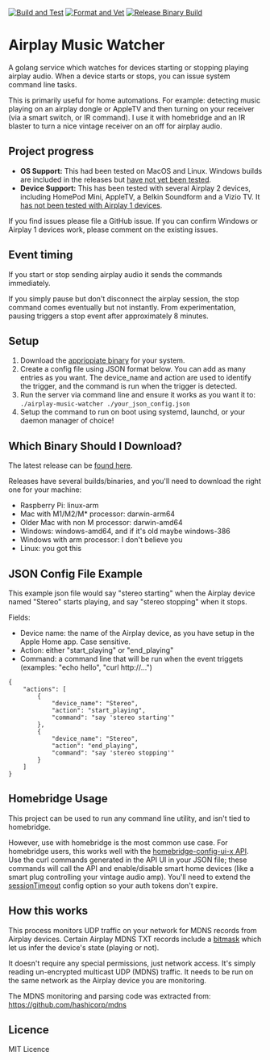 [![Build and Test](https://github.com/scosman/airplay-music-watcher/actions/workflows/test.yml/badge.svg)](https://github.com/scosman/airplay-music-watcher/actions/workflows/test.yml)
[![Format and Vet](https://github.com/scosman/airplay-music-watcher/actions/workflows/format_check.yml/badge.svg)](https://github.com/scosman/airplay-music-watcher/actions/workflows/format_check.yml)
[![Release Binary Build](https://github.com/scosman/airplay-music-watcher/actions/workflows/release.yml/badge.svg)](https://github.com/scosman/airplay-music-watcher/actions/workflows/release.yml)

# Airplay Music Watcher

A golang service which watches for devices starting or stopping playing airplay audio. When a device starts or stops, you can issue system command line tasks.

This is primarily useful for home automations. For example: detecting music playing on an airplay dongle or AppleTV and then turning on your receiver (via a smart switch, or IR command). I use it with homebridge and an IR blaster to turn a nice vintage receiver on an off for airplay audio.

## Project progress

 - **OS Support:** This had been tested on MacOS and Linux. Windows builds are included in the releases but [have not yet been tested](https://github.com/scosman/airplay-music-watcher/issues/1).
 - **Device Support:** This has been tested with several Airplay 2 devices, including HomePod Mini, AppleTV, a Belkin Soundform and a Vizio TV. It [has not been tested with Airplay 1 devices](https://github.com/scosman/airplay-music-watcher/issues/2).

If you find issues please file a GitHub issue. If you can confirm Windows or Airplay 1 devices work, please comment on the existing issues.

## Event timing

If you start or stop sending airplay audio it sends the commands immediately. 

If you simply pause but don't disconnect the airplay session, the stop command comes eventually but not instantly. From experimentation, pausing triggers a stop event after approximately 8 minutes.

## Setup

1) Download the [appriopiate binary](https://github.com/scosman/airplay-music-watcher/blob/main/README.md#which-binary-should-i-download) for your system.
2) Create a config file using JSON format below. You can add as many entries as you want. The device_name and action are used to identify the trigger, and the command is run when the trigger is detected.
3) Run the server via command line and ensure it works as you want it to: `./airplay-music-watcher ./your_json_config.json`
4) Setup the command to run on boot using systemd, launchd, or your daemon manager of choice!

## Which Binary Should I Download?

The latest release can be [found here](https://github.com/scosman/airplay-music-watcher/releases/latest).

Releases have several builds/binaries, and you'll need to download the right one for your machine:

 - Raspberry Pi: linux-arm
 - Mac with M1/M2/M* processor: darwin-arm64
 - Older Mac with non M processor: darwin-amd64
 - Windows: windows-amd64, and if it's old maybe windows-386
 - Windows with arm processor: I don't believe you
 - Linux: you got this

## JSON Config File Example

This example json file would say "stereo starting" when the Airplay device named "Stereo" starts playing, and say "stereo stopping" when it stops.

Fields:

 - Device name: the name of the Airplay device, as you have setup in the Apple Home app. Case sensitive.
 - Action: either "start_playing" or "end_playing"
 - Command: a command line that will be run when the event triggets (examples: "echo hello", "curl http://...")

```
{
    "actions": [
        {
            "device_name": "Stereo",
            "action": "start_playing",
            "command": "say 'stereo starting'"
        },
        {
            "device_name": "Stereo",
            "action": "end_playing",
            "command": "say 'stereo stopping'"
        }
    ]
}
```

## Homebridge Usage

This project can be used to run any command line utility, and isn't tied to homebridge. 

However, use with homebridge is the most common use case. For homebridge users, this works well with the [homebridge-config-ui-x API](https://github.com/oznu/homebridge-config-ui-x/wiki/API-Reference). Use the curl commands generated in the API UI in your JSON file; these commands will call the API and enable/disable smart home devices (like a smart plug controlling your vintage audio amp). You'll need to extend the [sessionTimeout](https://github.com/oznu/homebridge-config-ui-x/wiki/Config-Options) config option so your auth tokens don't expire.

## How this works

This process monitors UDP traffic on your network for MDNS records from Airplay devices. Certain Airplay MDNS TXT records include a [bitmask](https://github.com/openairplay/airplay-spec/blob/master/src/status_flags.md) which let us infer the device's state (playing or not).

It doesn't require any special permissions, just network access. It's simply reading un-encrypted multicast UDP (MDNS) traffic. It needs to be run on the same network as the Airplay device you are monitoring.

The MDNS monitoring and parsing code was extracted from: https://github.com/hashicorp/mdns

## Licence

MIT Licence
